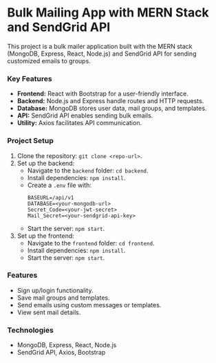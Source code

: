 
# Bulk Mailing App with MERN Stack and SendGrid API

This project is a bulk mailer application built with the MERN stack (MongoDB, Express, React, Node.js) and SendGrid API for sending customized emails to groups.

### Key Features
- **Frontend:** React with Bootstrap for a user-friendly interface.
- **Backend:** Node.js and Express handle routes and HTTP requests.
- **Database:** MongoDB stores user data, mail groups, and templates.
- **API:** SendGrid API enables sending bulk emails.
- **Utility:** Axios facilitates API communication.

### Project Setup
1. Clone the repository: `git clone <repo-url>`.
2. Set up the backend:
   - Navigate to the `backend` folder: `cd backend`.
   - Install dependencies: `npm install`.
   - Create a `.env` file with:
     ```
     BASEURL=/api/v1
     DATABASE=<your-mongodb-url>
     Secret_Code=<your-jwt-secret>
     Mail_Secret=<your-sendgrid-api-key>
     ```
   - Start the server: `npm start`.
3. Set up the frontend:
   - Navigate to the `frontend` folder: `cd frontend`.
   - Install dependencies: `npm install`.
   - Start the server: `npm start`.

### Features
- Sign up/login functionality.
- Save mail groups and templates.
- Send emails using custom messages or templates.
- View sent mail details.

### Technologies
- MongoDB, Express, React, Node.js
- SendGrid API, Axios, Bootstrap

